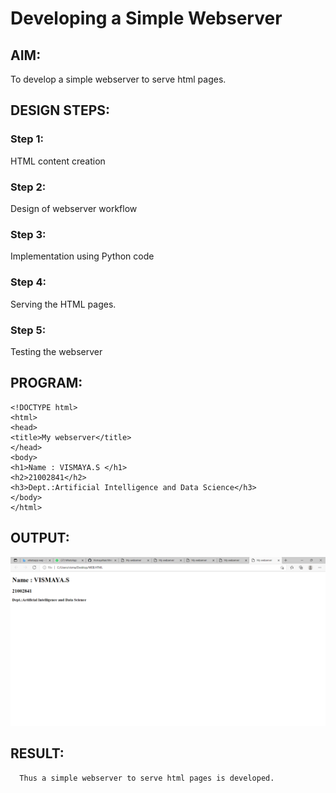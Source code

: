 # Developing a Simple Webserver
## AIM:
To develop a simple webserver to serve html pages.
## DESIGN STEPS:
### Step 1:

HTML content creation
### Step 2:

Design of webserver workflow
### Step 3:

Implementation using Python code
### Step 4:

Serving the HTML pages.
### Step 5:

Testing the webserver
## PROGRAM:
~~~
<!DOCTYPE html>
<html>
<head>
<title>My webserver</title>
</head>
<body>
<h1>Name : VISMAYA.S </h1>
<h2>21002841</h2>
<h3>Dept.:Artificial Intelligence and Data Science</h3>
</body>
</html>
~~~
## OUTPUT:
![GitHub logo](WEB.PNG)
## RESULT:
      Thus a simple webserver to serve html pages is developed.

